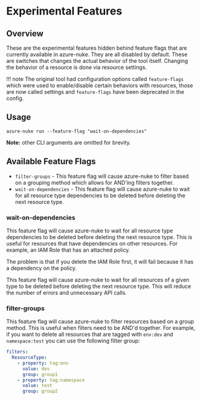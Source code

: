# Experimental Features

## Overview

These are the experimental features hidden behind feature flags that are currently available in azure-nuke. They are all
disabled by default. These are switches that changes the actual behavior of the tool itself. Changing the behavior of
a resource is done via resource settings.

!!! note
The original tool had configuration options called `feature-flags` which were used to enable/disable certain
behaviors with resources, those are now called settings and `feature-flags` have been deprecated in the config.

## Usage

```console
azure-nuke run --feature-flag "wait-on-dependencies"
```

**Note:** other CLI arguments are omitted for brevity.

## Available Feature Flags

- `filter-groups` - This feature flag will cause azure-nuke to filter based on a grouping method which allows for AND'ing
  filters together.
- `wait-on-dependencies` - This feature flag will cause azure-nuke to wait for all resource type dependencies to be
  deleted before deleting the next resource type.

### wait-on-dependencies

This feature flag will cause azure-nuke to wait for all resource type dependencies to be deleted before deleting the next
resource type. This is useful for resources that have dependencies on other resources. For example, an IAM Role that has
an attached policy.

The problem is that if you delete the IAM Role first, it will fail because it has a dependency on the policy.

This feature flag will cause azure-nuke to wait for all resources of a given type to be deleted before deleting the next
resource type. This will reduce the number of errors and unnecessary API calls.

### filter-groups

This feature flag will cause azure-nuke to filter resources based on a group method. This is useful when filters need
to be AND'd together. For example, if you want to delete all resources that are tagged with `env:dev` and `namespace:test`
you can use the following filter group:

```yaml
filters:
  ResourceType:
    - property: tag:env
      value: dev
      group: group1
    - property: tag:namespace
      value: test
      group: group2
```